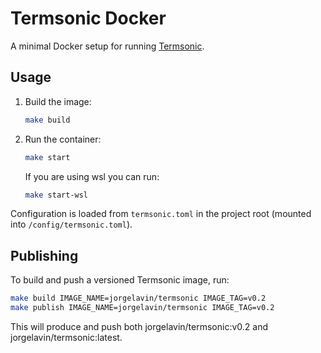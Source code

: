 # Termsonic Docker

A minimal Docker setup for running [Termsonic](https://git.sixfoisneuf.fr/termsonic). 

## Usage

1. Build the image:
   ```bash
   make build
   ```

2. Run the container:
   ```bash
   make start
   ```

    If you are using wsl you can run:
    ```bash
    make start-wsl
    ```

Configuration is loaded from `termsonic.toml` in the project root (mounted into `/config/termsonic.toml`).  


## Publishing

To build and push a versioned Termsonic image, run:

```bash
make build IMAGE_NAME=jorgelavin/termsonic IMAGE_TAG=v0.2
make publish IMAGE_NAME=jorgelavin/termsonic IMAGE_TAG=v0.2
```

This will produce and push both jorgelavin/termsonic:v0.2 and jorgelavin/termsonic:latest.

